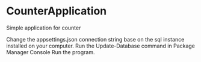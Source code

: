 # CounterApplication
Simple application for counter

Change the appsettings.json connection string base on the sql instance installed on your computer.
Run the Update-Database command in Package Manager Console
Run the program.
